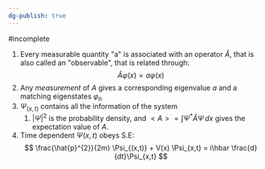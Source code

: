 ```yaml
---
dg-publish: true
---
```

#incomplete 
1. Every measurable quantity "a" is associated with an operator $\hat{A}$, that is also called an "observable", that is related through: $$
\hat{A}\varphi(x) = a \varphi(x)
$$
2. Any _measurement_ of $A$ gives a corresponding eigenvalue $a$ and a matching eigenstates $\varphi_{n}$
3. $\Psi_{(x,t)}$ contains all the information of the system
	1. $|\Psi|^{2}$ is the probability density, and $<A> = \int \Psi ^* \hat{A} \Psi \, dx$ gives the expectation value of $A$.
4. Time dependent $\Psi(x,t)$ obeys S.E: $$
\frac{\hat{p}^{2}}{2m} \Psi_{(x,t)} + V(x) \Psi_{x,t} = i\hbar \frac{d}{dt}\Psi_{x,t}
$$